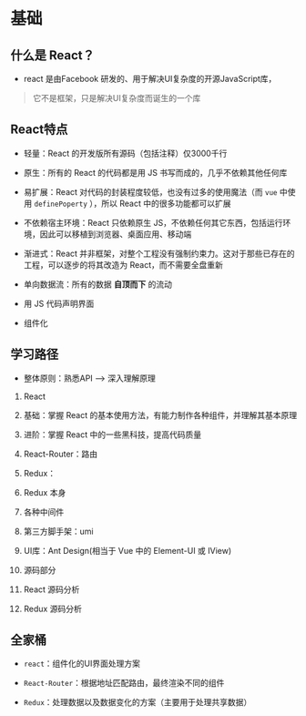 # 基础

## 什么是 React？

- react 是由Facebook 研发的、用于解决UI复杂度的开源JavaScript库，

> 它不是框架，只是解决UI复杂度而诞生的一个库

## React特点

- 轻量：React 的开发版所有源码（包括注释）仅3000千行

- 原生：所有的 React 的代码都是用 JS 书写而成的，几乎不依赖其他任何库

- 易扩展：React 对代码的封装程度较低，也没有过多的使用魔法（而 `vue` 中使用 `definePoperty` ），所以 React 中的很多功能都可以扩展

- 不依赖宿主环境：React 只依赖原生 JS，不依赖任何其它东西，包括运行环境，因此可以移植到浏览器、桌面应用、移动端

- 渐进式：React 并非框架，对整个工程没有强制约束力。这对于那些已存在的工程，可以逐步的将其改造为 React，而不需要全盘重新

- 单向数据流：所有的数据 **自顶而下** 的流动

- 用 JS 代码声明界面

- 组件化

## 学习路径

- 整体原则：熟悉API --> 深入理解原理

1. React

2. 基础：掌握 React 的基本使用方法，有能力制作各种组件，并理解其基本原理

3. 进阶：掌握 React 中的一些黑科技，提高代码质量

4. React-Router：路由

5. Redux：

6. Redux 本身

7. 各种中间件

8. 第三方脚手架：umi

9. UI库：Ant Design(相当于 Vue 中的 Element-UI 或 IView)

10. 源码部分

11. React 源码分析

12. Redux 源码分析

## 全家桶

- `react`：组件化的UI界面处理方案

- `React-Router`：根据地址匹配路由，最终渲染不同的组件

- `Redux`：处理数据以及数据变化的方案（主要用于处理共享数据）
